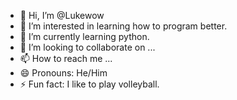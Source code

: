 - 👋 Hi, I’m @Lukewow
- 👀 I’m interested in learning how to program better.
- 🌱 I’m currently learning python.
- 💞️ I’m looking to collaborate on ...
- 📫 How to reach me ...
- 😄 Pronouns: He/Him
- ⚡ Fun fact: I like to play volleyball.

<!---
Lukewow/Lukewow is a ✨ special ✨ repository because its `README.md` (this file) appears on your GitHub profile.
You can click the Preview link to take a look at your changes.
--->
